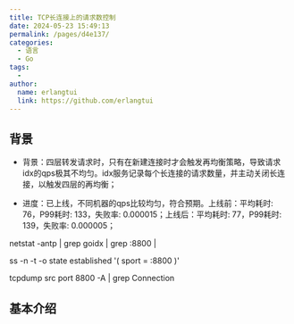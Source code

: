 ```yaml
---
title: TCP长连接上的请求数控制
date: 2024-05-23 15:49:13
permalink: /pages/d4e137/
categories:
  - 语言
  - Go
tags:
  - 
author: 
  name: erlangtui
  link: https://github.com/erlangtui
---
```

## 背景

* 背景：四层转发请求时，只有在新建连接时才会触发再均衡策略，导致请求idx的qps极其不均匀。idx服务记录每个长连接的请求数量，并主动关闭长连接，以触发四层的再均衡；

* 进度：已上线，不同机器的qps比较均匀，符合预期。上线前：平均耗时: 76，P99耗时: 133，失败率: 0.000015；上线后：平均耗时: 77，P99耗时: 139，失败率: 0.000005；

netstat -antp | grep goidx | grep :8800 |

ss -n -t -o state established '( sport = :8800 )'

tcpdump src port 8800 -A | grep Connection

## 基本介绍
